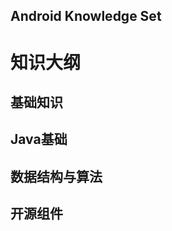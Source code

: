 Android Knowledge Set
---

# 知识大纲

## 基础知识
[](https://github.com/ljf1239848066/AndroidKSet/blob/master/android.md)

## Java基础
[](https://github.com/ljf1239848066/AndroidKSet/blob/master/java.md)

## 数据结构与算法
[](https://github.com/ljf1239848066/AndroidKSet/blob/master/structurealgo.md)

## 开源组件
[](https://github.com/ljf1239848066/AndroidKSet/blob/master/osp.md)